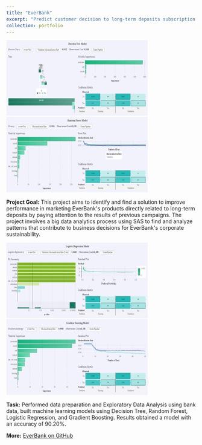 ```yaml
---
title: "EverBank"
excerpt: "Predict customer decision to long-term deposits subscription based on bank data using machine learning models created in SAS.<br><br><img src='/images/pf4.jpg' style='width:400px; height: 200px'> <img src='/images/pf4.1.jpg' style='width:400px; height: 200px'>"
collection: portfolio
---
```

 
<img src='/images/pf4.2.jpg' style= 'width:375px; height:200px'> <img src='/images/pf4.3.jpg' style= 'width:375px; height:200px'>

**Project Goal:** This project aims to identify and find a solution to improve performance in marketing EverBank's products directly related to long-term deposits by paying attention to the results of previous campaigns. The project involves a big data analytics process using SAS to find and analyze patterns that contribute to business decisions for EverBank's corporate sustainability. 

<img src='/images/pf4.4.jpg' style= 'width:375px; height:200px'> <img src='/images/pf4.5.jpg' style= 'width:375px; height:200px'>

**Task:** Performed data preparation and Exploratory Data Analysis using bank data, built machine learning models using Decision Tree, Random Forest, Logistic Regression, and Gradient Boosting. Results obtained a model with an accuracy of 90.20%.

**More:** [EverBank on GitHub](https://github.com/antonettekelly/EverBank)
